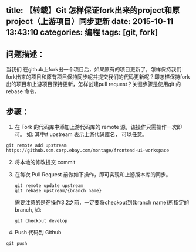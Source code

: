 title: 【转载】Git 怎样保证fork出来的project和原project（上游项目）同步更新
date: 2015-10-11 13:43:10
categories: 编程
tags: [git, fork]
---

## 问题描述： 
当我们  在github上fork出一个项目后，如果原有的项目更新了，怎样保持我们fork出来的项目和原有项目保持同步呢并提交我们的代码更新呢？即怎样保持fork出的项目和上游项目保持更新，怎样创建pull request？关键步骤是使用git 的 rebase 命令。  
<!-- more -->
## 步骤： 

1.  在 Fork 的代码库中添加上游代码库的 remote 源，该操作只需操作一次即可。 
如: 其中# upstream 表示上游代码库名， 可以任意。
```
git remote add upstream https://github.scm.corp.ebay.com/montage/frontend-ui-workspace 
```
2. 将本地的修改提交 commit

3. 在每次 Pull Request 前做如下操作，即可实现和上游版本库的同步。 
	```
	git remote update upstream 
	git rebase upstream/{branch name} 
	```
	需要注意的是在操作3.2之前，一定要将checkout到{branch name}所指定的branch, 如: 
	```
	git checkout develop
	```

4. Push 代码到 Github
```
git push
```